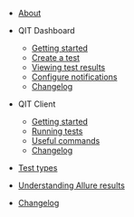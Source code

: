 - [About](/ "Woo Quality Insights Toolkit")

- QIT Dashboard

    - [Getting started](dashboard/getting-started.md)
    - [Create a test](dashboard/create-a-test.md)
    - [Viewing test results](dashboard/viewing-test-results.md)
    - [Configure notifications](dashboard/notifications.md)
    - [Changelog](dashboard/changelog.md)

- QIT Client

    - [Getting started](client/getting-started.md)
    - [Running tests](client/running-tests.md)
    - [Useful commands](client/useful-commands.md)
    - [Changelog](client/changelog.md)

- [Test types](test-types.md)

- [Understanding Allure results](understanding-allure-results.md)

- [Changelog](changelog.md)